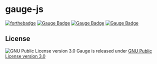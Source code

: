 # gauge-js
[![forthebadge](http://forthebadge.com/images/badges/uses-badges.svg)](http://forthebadge.com)
[![Gauge Badge](https://cdn.rawgit.com/renjithgr/gauge-js/72f332d11f54e16b74aedb875f702643708156f7/Gauge_Badge_1.svg)](http://getgauge.io)
[![Gauge Badge](https://cdn.rawgit.com/renjithgr/gauge-js/c13bf03f8cb29abb71f00bc195fd12216167b59b/Gauge_Badge_2.svg)](http://getgauge.io)
[![Gauge Badge](https://cdn.rawgit.com/renjithgr/gauge-js/c13bf03f8cb29abb71f00bc195fd12216167b59b/Gauge_Badge_3.svg)](http://getgauge.io)

## License

![GNU Public License version 3.0](http://www.gnu.org/graphics/gplv3-127x51.png)
Gauge is released under [GNU Public License version 3.0](http://www.gnu.org/licenses/gpl-3.0.txt)
